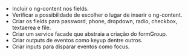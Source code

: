 - Incluir o ng-content nos fields.
- Verificar a possibilidade de escolher o lugar de inserir o ng-content.
- Criar os fields para password, phone, dropdown, radio, checkbox, textaerea e file.
- Criar um service facade que abstraia a criação do formGroup.
- Criar outputs de eventos como keyup dentre outros.
- Criar inputs para disparar eventos como focus.